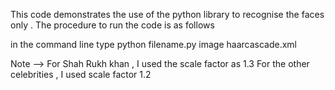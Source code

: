 This code demonstrates the use of the python library to recognise the faces only . 
The procedure to run the code is as follows 

in the command line type python filename.py image haarcascade.xml



Note -->  For Shah Rukh khan , I used the scale factor as 1.3 
          For the other celebrities , I used scale factor 1.2